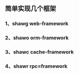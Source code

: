 ## 简单实现几个框架

### 1、shawg web-framework

### 2、shawo orm-framework

### 3、shawc cache-framework

### 4、shawr rpc=framework


